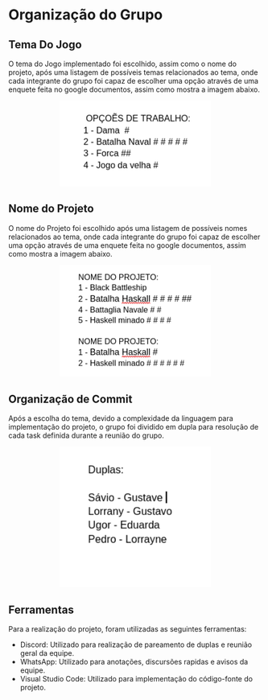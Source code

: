 # Organização do Grupo

## Tema Do Jogo
<p>O tema do Jogo implementado foi escolhido, assim como o nome do projeto, após uma listagem de possíveis temas relacionados ao tema, onde cada integrante do grupo foi capaz de escolher uma opção através de uma enquete feita no google documentos, assim como mostra a imagem abaixo. </p>
 
 <p align="center">
  <img width="300" src="img/TipoProjeto.png">
</p>

## Nome do Projeto
<p>O nome do Projeto foi escolhido após uma listagem de possíveis nomes relacionados ao tema, onde cada integrante do grupo foi capaz de escolher uma opção através de uma enquete feita no google documentos, assim como mostra a imagem abaixo. </p>
 
 <p align="center">
  <img width="300" src="img/NomeProjeto.png">
</p>

## Organização de Commit 
<p>Após a escolha do tema, devido a complexidade da linguagem para implementação do projeto, o grupo foi dividido em dupla para resolução de cada task definida durante a reunião do grupo.</p>

<p align="center">
  <img width="300" src="img/dupla.png">
</p>

## Ferramentas
Para a realização do projeto, foram utilizadas as seguintes ferramentas:

- Discord: Utilizado para realização de pareamento de duplas e reunião geral da equipe.
- WhatsApp: Utilizado para anotações, discursões rapidas e avisos da equipe. 
- Visual Studio Code: Utilizado para implementação do código-fonte do projeto. 

